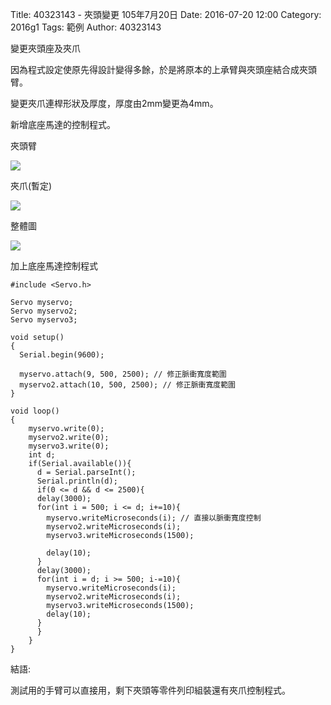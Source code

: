 Title: 40323143 -  夾頭變更  105年7月20日
Date: 2016-07-20 12:00
Category: 2016g1
Tags: 範例
Author: 40323143

變更夾頭座及夾爪
<!-- PELICAN_END_SUMMARY -->

因為程式設定使原先得設計變得多餘，於是將原本的上承臂與夾頭座結合成夾頭臂。

變更夾爪連桿形狀及厚度，厚度由2mm變更為4mm。

新增底座馬達的控制程式。

夾頭臂

<img src="http://i.imgur.com/5o6FJEr.png">

夾爪(暫定)

<img src="http://i.imgur.com/EvrtHSO.png">

整體圖

<img src="http://i.imgur.com/aVhFNfe.png">


加上底座馬達控制程式

    #include <Servo.h> 
    
    Servo myservo;
    Servo myservo2;
    Servo myservo3;
    
    void setup() 
    { 
      Serial.begin(9600);
      
      myservo.attach(9, 500, 2500); // 修正脈衝寬度範圍
      myservo2.attach(10, 500, 2500); // 修正脈衝寬度範圍
    } 
    
    void loop() 
    { 
        myservo.write(0);
        myservo2.write(0); 
        myservo3.write(0); 
        int d;
        if(Serial.available()){
          d = Serial.parseInt();
          Serial.println(d);   
          if(0 <= d && d <= 2500){
          delay(3000);
          for(int i = 500; i <= d; i+=10){
            myservo.writeMicroseconds(i); // 直接以脈衝寬度控制
            myservo2.writeMicroseconds(i);
            myservo3.writeMicroseconds(1500);
            
            delay(10);
          }
          delay(3000);
          for(int i = d; i >= 500; i-=10){
            myservo.writeMicroseconds(i);
            myservo2.writeMicroseconds(i);
            myservo3.writeMicroseconds(1500);
            delay(10);
          }
          }
        }
    }
    
結語:

測試用的手臂可以直接用，剩下夾頭等零件列印組裝還有夾爪控制程式。

  




